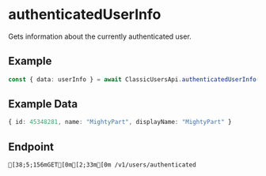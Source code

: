 
# authenticatedUserInfo
Gets information about the currently authenticated user.



## Example
```ts copy showLineNumbers
const { data: userInfo } = await ClassicUsersApi.authenticatedUserInfo(); 
```


## Example Data
```ts copy showLineNumbers
{ id: 45348281, name: "MightyPart", displayName: "MightyPart" } 
```


## Endpoint
```ansi
[38;5;156mGET[0m[2;33m[0m /v1/users/authenticated
```
  